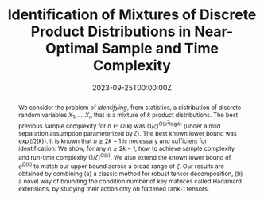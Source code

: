 ---
title: "Identification of Mixtures of Discrete Product Distributions in Near-Optimal Sample and Time Complexity"
authors:
- Spencer Gordon
- Eric Jahn
- Admin
- Yuval Rabani
- Leonard Schulman
# Author notes (optional)
author_notes:
  - 
  -
  - 'Author order is alphabetical'

date: "2023-09-25T00:00:00Z"
doi: ""

# Schedule page publish date (NOT publication's date).
publishDate: "2023-09-25T00:00:00Z"

# Publication type.
# Legend: 0 = Uncategorized; 1 = Conference paper; 2 = Journal article;
# 3 = Preprint / Working Paper; 4 = Report; 5 = Book; 6 = Book section;
# 7 = Thesis; 8 = Patent
publication_types: ["3"]

# Publication name and optional abbreviated publication name.
publication: ""
publication_short: ""

abstract: We consider the problem of *identifying*, from statistics, a distribution of discrete random variables $X_1,\ldots,X_n$ that is a mixture of $k$ product distributions. The best previous sample complexity for $n \in O(k)$ was $(1/\zeta)^{O(k^2 \log k)}$ (under a mild separation assumption parameterized by $\zeta$). The best known lower bound was $\exp(\Omega(k))$. It is known that $n\geq 2k-1$ is necessary and sufficient for identification. We show, for any $n\geq 2k-1$, how to achieve sample complexity and run-time complexity $(1/\zeta)^{O(k)}$. We also extend the known lower bound of $e^{\Omega(k)}$ to match our upper bound across a broad range of $\zeta$. Our results are obtained by combining (a) a classic method for robust tensor decomposition, (b) a novel way of bounding the condition number of key matrices called Hadamard extensions, by studying their action only on flattened rank-1 tensors.

# Summary. An optional shortened abstract.
summary: A (near) resolution of the sample complexity gap for mixtures of products.

tags:
  -Mixture Models

featured: false

# links:
# - name: ""
#   url: ""
url_pdf: 'https://arxiv.org/abs/2309.13993'
url_code: ''
url_dataset: ''
url_poster: ''
url_project: ''
url_slides: ''
url_source: ''
url_video: ''

# Featured image
# To use, add an image named `featured.jpg/png` to your page's folder. 
image:
  caption:
  focal_point:
  preview_only: false

# Associated Projects (optional).
#   Associate this publication with one or more of your projects.
#   Simply enter your project's folder or file name without extension.
#   E.g. `internal-project` references `content/project/internal-project/index.md`.
#   Otherwise, set `projects: []`.
projects: ['mixtures']

# Slides (optional).
#   Associate this publication with Markdown slides.
#   Simply enter your slide deck's filename without extension.
#   E.g. `slides: "example"` references `content/slides/example/index.md`.
#   Otherwise, set `slides: ""`.
slides:
---